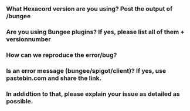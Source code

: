 ### What Hexacord version are you using? Post the output of /bungee


### Are you using Bungee plugins? If yes, please list all of them + versionnumber


### How can we reproduce the error/bug? 


### Is an error message (bungee/spigot/client)? If yes, use pastebin.com and share the link.


### In addidtion to that, please explain your issue as detailed as possible.
